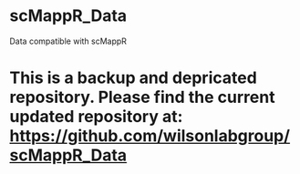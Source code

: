 # scMappR_Data
Data compatible with scMappR

# This is a backup and depricated repository. Please find the current updated repository at: https://github.com/wilsonlabgroup/scMappR_Data

